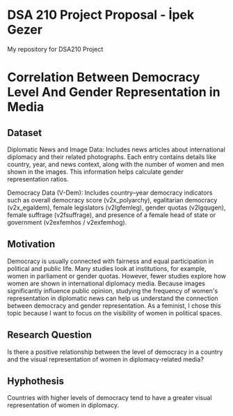 # DSA 210 Project Proposal - İpek Gezer
My repository for DSA210 Project

# Correlation Between Democracy Level And Gender Representation in Media

## Dataset
Diplomatic News and Image Data: Includes news articles about international diplomacy and their related photographs. Each entry contains details like country, year, and news context, along with the number of women and men shown in the images. This information helps calculate gender representation ratios.

Democracy Data (V-Dem): Includes country–year democracy indicators such as overall democracy score (v2x_polyarchy), egalitarian democracy (v2x_egaldem), female legislators (v2lgfemleg), gender quotas (v2lgqugen), female suffrage (v2fsuffrage), and presence of a female head of state or government (v2exfemhos / v2exfemhog).

## Motivation
Democracy is usually connected with fairness and equal participation in political and public life. Many studies look at institutions, for example, women in parliament or gender quotas. However, fewer studies explore how women are shown in international diplomacy media. Because images significantly influence public opinion, studying the frequency of women's representation in diplomatic news can help us understand the connection between democracy and gender representation. As a feminist, I chose this topic because I want to focus on the visibility of women in political spaces.

## Research Question
Is there a positive relationship between the level of democracy in a country and the visual representation of women in diplomacy-related media?
## Hyphothesis
Countries with higher levels of democracy tend to have a greater visual representation of women in diplomacy.



